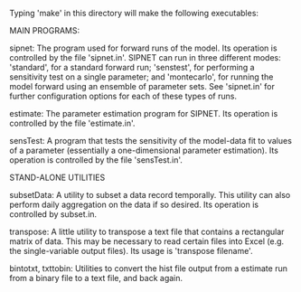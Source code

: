 Typing 'make' in this directory will make the following executables:

MAIN PROGRAMS:

sipnet: The program used for forward runs of the model. Its operation is
controlled by the file 'sipnet.in'. SIPNET can run in three different
modes: 'standard', for a standard forward run; 'senstest', for
performing a sensitivity test on a single parameter; and 'montecarlo',
for running the model forward using an ensemble of parameter sets. See
'sipnet.in' for further configuration options for each of these types of
runs.

estimate: The parameter estimation program for SIPNET. Its operation is
controlled by the file 'estimate.in'.

sensTest: A program that tests the sensitivity of the model-data fit to
values of a parameter (essentially a one-dimensional parameter
estimation). Its operation is controlled by the file 'sensTest.in'. 

STAND-ALONE UTILITIES

subsetData: A utility to subset a data record temporally. This utility
can also perform daily aggregation on the data if so desired. Its
operation is controlled by subset.in.

transpose: A little utility to transpose a text file that contains a
rectangular matrix of data. This may be necessary to read certain files
into Excel (e.g. the single-variable output files). Its usage is
'transpose filename'.

bintotxt, txttobin: Utilities to convert the hist file output from a
estimate run from a binary file to a text file, and back again.
